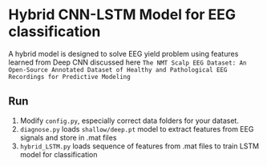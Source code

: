 # Hybrid CNN-LSTM Model for EEG classification
A  hybrid  model  is  designed  to  solve  EEG  yield  problem using  features  learned  from  Deep  CNN discussed here
`The NMT Scalp EEG Dataset: An Open-Source Annotated Dataset of Healthy and Pathological EEG Recordings for Predictive Modeling`
## Run
1. Modify `config.py`, especially correct data folders for your dataset.
2. `diagnose.py` loads  `shallow/deep.pt` model to extract features from EEG signals and store in .mat files
3. `hybrid_LSTM.py` loads sequence of features from .mat files to train LSTM model for classification
##
